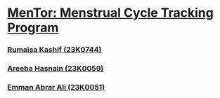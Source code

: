 
# <u> MenTor: Menstrual Cycle Tracking Program<u/>

### Rumaisa Kashif (23K0744)
### Areeba Hasnain (23K0059)
### Emman Abrar Ali (23K0051)

